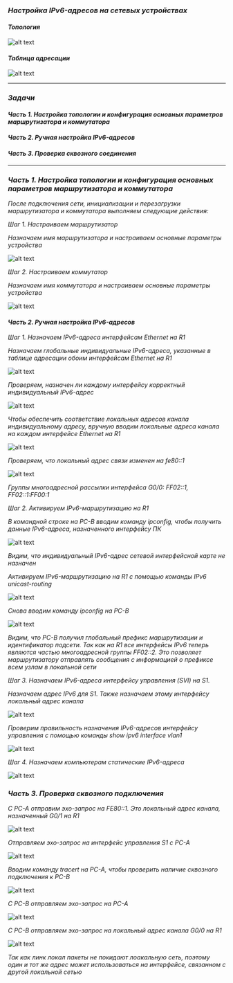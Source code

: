 ### *Настройка IPv6-адресов на сетевых устройствах*

#### *Топология*

![alt text](https://github.com/Eliminir/OTUSLABS/blob/Labs/LAB4/1.JPG)

#### *Таблица адресации*

![alt text](https://github.com/Eliminir/OTUSLABS/blob/Labs/LAB4/2.JPG)

___

### *Задачи*


 #### *Часть 1. Настройка топологии и конфигурация основных параметров маршрутизатора и коммутатора*
 
 #### *Часть 2. Ручная настройка IPv6-адресов*

 #### *Часть 3. Проверка сквозного соединения*
___

 ### *Часть 1. Настройка топологии и конфигурация основных параметров маршрутизатора и коммутатора*

 
 
*После подключения сети, инициализации и перезагрузки маршрутизатора и коммутатора выполняем следующие действия:*


*Шаг 1. Настраиваем маршрутизатор*


*Назначаем имя маршрутизатора и настраиваем основные параметры устройства*

 ![alt text](https://github.com/Eliminir/OTUSLABS/blob/Labs/LAB4/3.JPG)

*Шаг 2. Настраиваем коммутатор*


*Назначаем имя коммутатора и настраиваем основные параметры устройства*

 ![alt text](https://github.com/Eliminir/OTUSLABS/blob/Labs/LAB4/4.JPG)


 #### *Часть 2. Ручная настройка IPv6-адресов*

 *Шаг 1. Назначаем IPv6-адреса интерфейсам Ethernet на R1*

 *Назначаем глобальные индивидуальные IPv6-адреса, указанные в таблице адресации обоим интерфейсам Ethernet на R1*

 ![alt text](https://github.com/Eliminir/OTUSLABS/blob/Labs/LAB4/5.JPG)

 *Проверяем, назначен ли каждому интерфейсу корректный индивидуальный IPv6-адрес*

 ![alt text](https://github.com/Eliminir/OTUSLABS/blob/Labs/LAB4/6.JPG)
 

*Чтобы обеспечить соответствие локальных адресов канала индивидуальному адресу, вручную вводим локальные адреса канала на каждом интерфейсе Ethernet на R1*

 ![alt text](https://github.com/Eliminir/OTUSLABS/blob/Labs/LAB4/7.JPG)
 
 *Проверяем, что локальный адрес связи изменен на fe80::1*

  ![alt text](https://github.com/Eliminir/OTUSLABS/blob/Labs/LAB4/8.JPG)

 *Группы многоадресной рассылки интерфейса G0/0:  FF02::1, FF02::1:FF00:1*


 *Шаг 2. Активируем IPv6-маршрутизацию на R1*

 *В командной строке на PC-B вводим команду ipconfig, чтобы получить данные IPv6-адреса, назначенного интерфейсу ПК*
 
 ![alt text](https://github.com/Eliminir/OTUSLABS/blob/Labs/LAB4/9.JPG)

*Видим, что индивидуальный IPv6-адрес сетевой интерфейсной карте не назначен*

*Активируем IPv6-маршрутизацию на R1 с помощью команды IPv6 unicast-routing*


 ![alt text](https://github.com/Eliminir/OTUSLABS/blob/Labs/LAB4/10.JPG)
 

*Снова вводим команду ipconfig на PC-B*

 ![alt text](https://github.com/Eliminir/OTUSLABS/blob/Labs/LAB4/11.JPG)

  *Видим, что PC-B получил глобальный префикс маршрутизации и идентификатор подсети. Так как на R1 все интерфейсы IPv6 теперь являются частью многоадресной группы FF02::2. Это позволяет маршрутизатору отправлять сообщения с информацией о префиксе всем узлам в локальной сети*

 *Шаг 3. Назначаем IPv6-адреса интерфейсу управления (SVI) на S1.*

*Назначаем адрес IPv6 для S1. Также назначаем этому интерфейсу локальный адрес канала*
  
  
 ![alt text](https://github.com/Eliminir/OTUSLABS/blob/Labs/LAB4/12.JPG)

 *Проверим правильность назначения IPv6-адресов интерфейсу управления с помощью команды show ipv6 interface vlan1*

  ![alt text](https://github.com/Eliminir/OTUSLABS/blob/Labs/LAB4/13.JPG)

*Шаг 4. Назначаем компьютерам статические IPv6-адреса*

 ![alt text](https://github.com/Eliminir/OTUSLABS/blob/Labs/LAB4/14.JPG)
  

  ### *Часть 3. Проверка сквозного подключения*

  *С PC-A отправим эхо-запрос на FE80::1. Это локальный адрес канала, назначенный G0/1 на R1*

   ![alt text](https://github.com/Eliminir/OTUSLABS/blob/Labs/LAB4/15.JPG)

*Отправляем эхо-запрос на интерфейс управления S1 с PC-A*

![alt text](https://github.com/Eliminir/OTUSLABS/blob/Labs/LAB4/16.JPG)

*Вводим команду tracert на PC-A, чтобы проверить наличие сквозного подключения к PC-B*

![alt text](https://github.com/Eliminir/OTUSLABS/blob/Labs/LAB4/17.JPG)

*С PC-B отправляем эхо-запрос на PC-A*

![alt text](https://github.com/Eliminir/OTUSLABS/blob/Labs/LAB4/18.JPG)

*С PC-B отправляем эхо-запрос на локальный адрес канала G0/0 на R1*

![alt text](https://github.com/Eliminir/OTUSLABS/blob/Labs/LAB4/19.JPG)


 *Так как линк локал пакеты не покидают лоакальную сеть, поэтому один и тот же адрес может использоваться на интерфейсе, связанном с другой локальной сетью*

 

